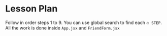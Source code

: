 # Lesson Plan

Follow in order steps 1 to 9.
You can use global search to find each `🔥 STEP`.
All the work is done inside `App.jsx` and `FriendForm.jsx`
